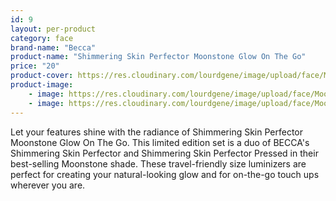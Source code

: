 ```yaml
---
id: 9
layout: per-product
category: face
brand-name: "Becca"
product-name: "Shimmering Skin Perfector Moonstone Glow On The Go"
price: "20"
product-cover: https://res.cloudinary.com/lourdgene/image/upload/face/Moonstone%20Glow%20On%20The%20Go/moonstone-glow550x550.jpg
product-image:
    - image: https://res.cloudinary.com/lourdgene/image/upload/face/Moonstone%20Glow%20On%20The%20Go/moonstone-glow550x550.jpg
    - image: https://res.cloudinary.com/lourdgene/image/upload/face/Moonstone%20Glow%20On%20The%20Go/moonstone-glow-shade.jpg
---
```

Let your features shine with the radiance of Shimmering Skin Perfector Moonstone Glow On The Go. This limited edition set is a duo of BECCA's Shimmering Skin Perfector and Shimmering Skin Perfector Pressed in their best-selling Moonstone shade. These travel-friendly size luminizers are perfect for creating your natural-looking glow and for on-the-go touch ups wherever you are.

